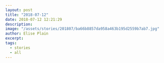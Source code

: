 ```yaml
---
layout: post
title: "2018-07-12"
date: 2018-07-12 12:21:29
description: 
image: "/assets/stories/201807/ba66b8857da958a463b195d2559b7ab7.jpg"
author: Elise Plain
excerpt: 
tags: 
  - stories
  - all
---
```



<p></p>
